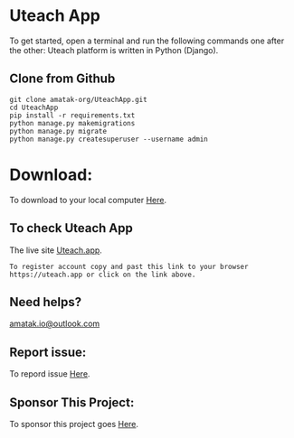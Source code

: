 Uteach App
===============

To get started, open a terminal and run the following commands one after the other:
Uteach platform is written in Python (Django).


## Clone from Github

```shell
git clone amatak-org/UteachApp.git
cd UteachApp
pip install -r requirements.txt
python manage.py makemigrations
python manage.py migrate
python manage.py createsuperuser --username admin
```

# Download:

To download to your local computer [Here](https://github.com/amatak-org/UteachApp.git "Download Full Code").

## To check Uteach App
The live site  [Uteach.app](https://uteach.app "Online Learning").


```Register Account.
To register account copy and past this link to your browser
https://uteach.app or click on the link above.

```

## Need helps?
amatak.io@outlook.com

## Report issue:

To repord issue [Here](https://github.com/amatak-org/UteachApp.git/issues "Report Issue").


## Sponsor This Project:

To sponsor this project goes [Here](/sponsors).